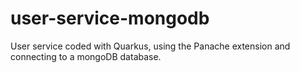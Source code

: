 # user-service-mongodb
User service coded with Quarkus, using the Panache extension and connecting to a mongoDB database.
